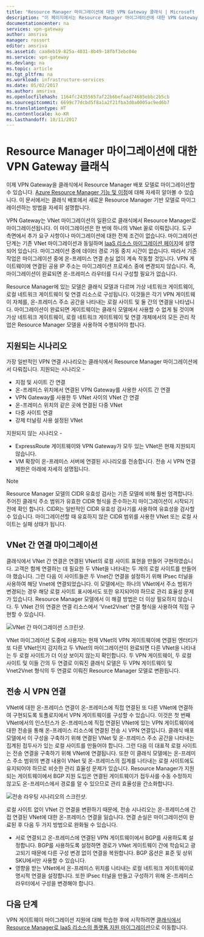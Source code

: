 ```yaml
---
title: "Resource Manager 마이그레이션에 대한 VPN Gateway 클래식 | Microsoft Docs"
description: "이 페이지에서는 Resource Manager 마이그레이션에 대한 VPN Gateway 클래식의 개요를 제공합니다."
documentationcenter: na
services: vpn-gateway
author: amsriva
manager: rossort
editor: amsriva
ms.assetid: caa8eb19-825a-4031-8b49-18fbf3ebc04e
ms.service: vpn-gateway
ms.devlang: na
ms.topic: article
ms.tgt_pltfrm: na
ms.workload: infrastructure-services
ms.date: 05/02/2017
ms.author: amsriva
ms.openlocfilehash: 1164fc24355657af22b6befaad74685ebbc2b5cb
ms.sourcegitcommit: 6699c77dcbd5f8a1a2f21fba3d0a0005ac9ed6b7
ms.translationtype: HT
ms.contentlocale: ko-KR
ms.lasthandoff: 10/11/2017
---
```

# <a name="vpn-gateway-classic-to-resource-manager-migration"></a>Resource Manager 마이그레이션에 대한 VPN Gateway 클래식
이제 VPN Gateway을 클래식에서 Resource Manager 배포 모델로 마이그레이션할 수 있습니다. [Azure Resource Manager 기능 및 이점](../azure-resource-manager/resource-group-overview.md)에 대해 자세히 알아볼 수 있습니다. 이 문서에서는 클래식 배포에서 새로운 Resource Manager 기반 모델로 마이그레이션하는 방법을 자세히 설명합니다. 

VPN Gateway는 VNet 마이그레이션의 일환으로 클래식에서 Resource Manager로 마이그레이션됩니다. 이 마이그레이션은 한 번에 하나의 VNet 꼴로 이뤄집니다. 도구 측면에서 추가 요구 사항이나 마이그레이션에 대한 전제 조건이 없습니다. 마이그레이션 단계는 기존 VNet 마이그레이션과 동일하며 [IaaS 리소스 마이그레이션 페이지](../virtual-machines/windows/migration-classic-resource-manager-ps.md)에 설명되어 있습니다. 마이그레이션 중에 데이터 경로 가동 중지 시간이 없습니다. 따라서 기존 작업은 마이그레이션 중에 온-프레미스 연결 손실 없이 계속 작동할 것입니다. VPN 게이트웨이에 연결된 공용 IP 주소는 마이그레이션 프로세스 중에 변경되지 않습니다. 즉, 마이그레이션이 완료되면 온-프레미스 라우터를 다시 구성할 필요가 없습니다.  

Resource Manager에 있는 모델은 클래식 모델과 다르며 가상 네트워크 게이트웨이, 로컬 네트워크 게이트웨이 및 연결 리소스로 구성됩니다. 이것들은 각기 VPN 게이트웨이 자체를, 온-프레미스 주소 공간을 나타내는 로컬 사이트 및 둘 간의 연결을 나타냅니다. 마이그레이션이 완료되면 게이트웨이는 클래식 모델에서 사용할 수 없게 될 것이며 가상 네트워크 게이트웨이, 로컬 네트워크 게이트웨이 및 연결 개체에서의 모든 관리 작업은 Resource Manager 모델을 사용하여 수행되어야 합니다.

## <a name="supported-scenarios"></a>지원되는 시나리오
가장 일반적인 VPN 연결 시나리오는 클래식에서 Resource Manager 마이그레이션에서 다뤄집니다. 지원되는 시나리오 -

* 지점 및 사이트 간 연결
* 온-프레미스 위치에서 연결된 VPN Gateway를 사용한 사이트 간 연결
* VPN Gateway를 사용한 두 VNet 사이의 VNet 간 연결
* 온-프레미스 위치의 같은 곳에 연결된 다중 VNet
* 다중 사이트 연결
* 강제 터널링 사용 설정된 VNet

지원되지 않는 시나리오 -  

* ExpressRoute 게이트웨이와 VPN Gateway가 모두 있는 VNet은 현재 지원되지 않습니다.
* VM 확장이 온-프레미스 서버에 연결된 시나리오를 전송합니다. 전송 시 VPN 연결 제한은 아래에 자세히 설명됩니다.

> [!NOTE]
> Resource Manager 모델의 CIDR 유효성 검사는 기존 모델에 비해 훨씬 엄격합니다. 주어진 클래식 주소 범위가 유효한 CIDR 형식을 준수하는지 마이그레이션이 시작되기 전에 확인 합니다. CIDR는 일반적인 CIDR 유효성 검사기를 사용하여 유효성을 검사할 수 있습니다. 마이그레이션할 때 유효하지 않은 CIDR 범위를 사용한 VNet 또는 로컬 사이트는 실패 상태가 됩니다.
> 
> 

## <a name="vnet-to-vnet-connectivity-migration"></a>VNet 간 연결 마이그레이션
클래식에서 VNet 간 연결은 연결된 VNet의 로컬 사이트 표현을 만들어 구현하였습니다. 고객은 함께 연결하는 데 필요한 두 VNet을 나타내는 두 개의 로컬 사이트를 만들어야 했습니다. 그런 다음 이 사이트들은 두 Vnet간 연결을 설정하기 위해 IPsec 터널을 사용하여 해당 Vnet에 연결되었습니다. 이 모델에서는 하나의 VNet에서 주소 범위가 변경되는 경우 해당 로컬 사이트 표시에서도 또한 유지되어야 하므로 관리 효율성 문제가 있습니다. Resource Manager 모델에서 이 해결 방법은 더 이상 필요하지 않습니다. 두 VNet 간의 연결은 연결 리소스에서 'Vnet2Vnet' 연결 형식을 사용하여 직접 구현할 수 있습니다. 

![VNet 간 마이그레이션 스크린샷.](./media/vpn-gateway-migration/migration1.png)

VNet 마이그레이션 도중에 사용자는 현재 VNet의 VPN 게이트웨이에 연결된 엔터티가 또 다른 VNet인지 감지하고 두 VNet의 마이그레이션이 완료되면 다른 VNet을 나타내는 두 로컬 사이트가 더 이상 보이지 않는지 확인합니다. 두 VPN 게이트웨이, 두 로컬 사이트 및 이들 간의 두 연결로 이뤄진 클래식 모델은 두 VPN 게이트웨이 및 Vnet2Vnet 형식의 두 연결로 이뤄진 Resource Manager 모델로 변환됩니다.

## <a name="transit-vpn-connectivity"></a>전송 시 VPN 연결
VNet에 대한 온-프레미스 연결이 온-프레미스에 직접 연결된 또 다른 VNet에 연결하여 구현되도록 토폴로지에서 VPN 게이트웨이를 구성할 수 있습니다. 이것은 첫 번째 VNet에서의 인스턴스가 온-프레미스에 직접 연결된 VNet에 있는 VPN 게이트웨이에 대한 전송을 통해 온-프레미스 리소스에 연결된 전송 시 VPN 연결입니다. 클래식 배포 모델에서 이 구성을 구축하기 위해 연결된 VNet 및 온-프레미스 주소 공간을 나타내는 집계된 접두사가 있는 로컬 사이트를 만들어야 합니다. 그런 다음 이 대표적 로컬 사이트는 전송 연결을 구축하기 위해 VNet에 연결됩니다. 또한 이 클래식 모델에는 온-프레미스 주소 범위의 변경 내용이 VNet 및 온-프레미스의 집계를 나타내는 로컬 사이트에도 유지되어야 하므로 비슷한 관리 효율성 문제가 있습니다. Resource Manager가 지원되는 게이트웨이에서 BGP 지원 도입은 연결된 게이트웨이가 접두사를 수동 수정하지 않고도 온-프레미스에서 경로를 알 수 있으므로 관리 효율성을 간소화합니다.

![전송 라우팅 시나리오의 스크린샷.](./media/vpn-gateway-migration/migration2.png)

로컬 사이트 없이 VNet 간 연결을 변환하기 때문에, 전송 시나리오는 온-프레미스에 간접 연결된 VNet에 대한 온-프레미스 연결을 잃습니다. 연결 손실은 마이그레이션이 완료된 후 다음 두 가지 방법으로 완화될 수 있습니다. 

* 서로 연결되고 온-프레미스에 연결된 VPN 게이트웨이에서 BGP를 사용하도록 설정합니다. BGP를 사용하도록 설정하면 경로가 VNet 게이트웨이 간에 학습되고 광고되기 때문에 다른 구성 변경 없이 연결을 복원합니다. BGP 옵션은 표준 및 상위 SKU에서만 사용할 수 있습니다.
* 영향을 받는 VNet에서 온-프레미스 위치를 나타내는 로컬 네트워크 게이트웨이로 명시적 연결을 설정합니다. 또한 IPsec 터널을 만들고 구성하기 위해 온-프레미스 라우터에서 구성을 변경해야 합니다.

## <a name="next-steps"></a>다음 단계
VPN 게이트웨이 마이그레이션 지원에 대해 학습한 후에 시작하려면 [클래식에서 Resource Manager로 IaaS 리소스의 플랫폼 지원 마이그레이션](../virtual-machines/windows/migration-classic-resource-manager-ps.md)으로 이동합니다.

